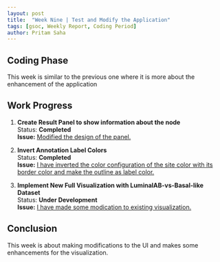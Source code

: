 ```yaml
---
layout: post
title:  "Week Nine | Test and Modify the Application"
tags: [gsoc, Weekly Report, Coding Period]
author: Pritam Saha
---
```

## Coding Phase
This week is similar to the previous one where it is more about the enhancement of the application

## Work Progress
   
1. **Create Result Panel to show information about the node**  
    Status: **Completed**  
    **Issue:** [Modified the design of the panel.](https://github.com/cannin/causalpath_cytoscape_app/issues/23)
    
2. **Invert Annotation Label Colors**  
    Status: **Completed**  
    **Issue:** [I have inverted the color configuration of the site color with its border color and make the outline as label color.](https://github.com/cannin/causalpath_cytoscape_app/issues/26)
    
3. **Implement New Full Visualization with LuminalAB-vs-Basal-like Dataset**  
    Status: **Under Development**  
    **Issue:** [I have made some modication to existing visualization.](https://github.com/cannin/causalpath_cytoscape_app/issues/25)
      

## Conclusion  

This week is about making modifications to the UI and makes some enhancements for the visualization.   





